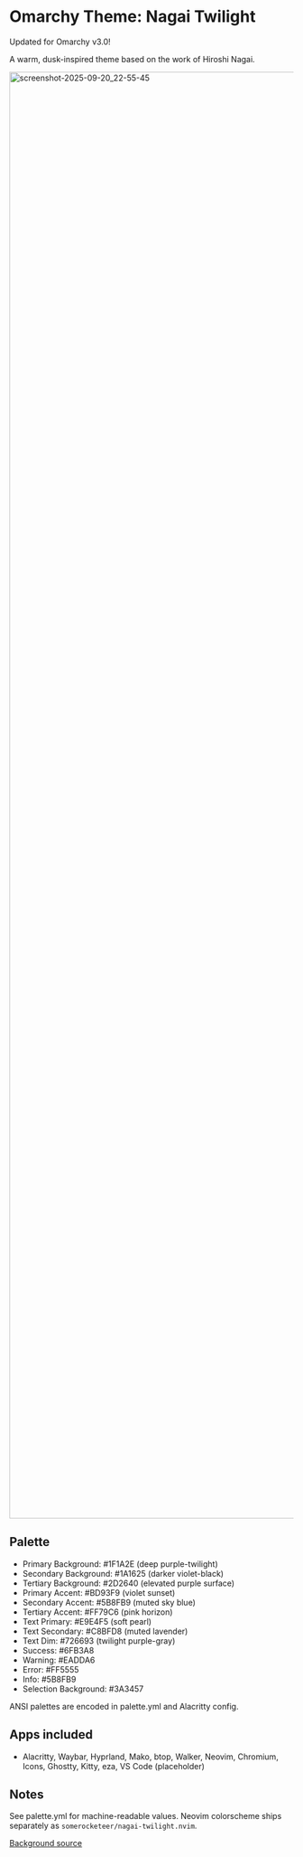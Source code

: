 # Omarchy Theme: Nagai Twilight

Updated for Omarchy v3.0!

A warm, dusk-inspired theme based on the work of Hiroshi Nagai.

<img width="3840" height="2560" alt="screenshot-2025-09-20_22-55-45" src="https://github.com/user-attachments/assets/b7ee027c-511a-4915-917b-015cc7edaba4" />

## Palette
- Primary Background:   #1F1A2E (deep purple-twilight)
- Secondary Background: #1A1625 (darker violet-black)
- Tertiary Background:  #2D2640 (elevated purple surface)
- Primary Accent:       #BD93F9 (violet sunset)
- Secondary Accent:     #5B8FB9 (muted sky blue)
- Tertiary Accent:      #FF79C6 (pink horizon)
- Text Primary:         #E9E4F5 (soft pearl)
- Text Secondary:       #C8BFD8 (muted lavender)
- Text Dim:             #726693 (twilight purple-gray)
- Success:              #6FB3A8
- Warning:              #EADDA6
- Error:                #FF5555
- Info:                 #5B8FB9
- Selection Background: #3A3457

ANSI palettes are encoded in palette.yml and Alacritty config.

## Apps included
- Alacritty, Waybar, Hyprland, Mako, btop, Walker, Neovim, Chromium, Icons, Ghostty, Kitty, eza, VS Code (placeholder)

## Notes
See palette.yml for machine-readable values.
Neovim colorscheme ships separately as `somerocketeer/nagai-twilight.nvim`.

[Background source](https://www.reddit.com/r/wallpaper/comments/14v0vis/pacific_breeze_2_by_hiroshi_nagai_3840x2160/) 
